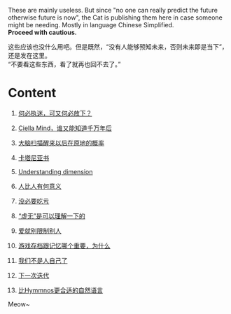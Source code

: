 These are mainly useless. But since "no one can really predict the future otherwise future is now", the Cat is publishing them here in case someone might be needing. Mostly in language Chinese Simplified.  
**Proceed with cautious.**

这些应该也没什么用吧。但是既然，“没有人能够预知未来，否则未来即是当下”，还是发在这里。  
“不要看这些东西，看了就再也回不去了。”

# Content

1. [何必执迷，可又何必放下？](./articles/001-why-bother-giving-up-or-not.md)

2. [Ciella Mind，谁又能知道千万年后](./articles/002-ciella-mind-story.md)

3. [大脑扫描醒来以后在原地的概率](./articles/003-after-brain-scan-where.md)

4. [卡塔尼亚书](./articles/004-the-catanyas.md)

5. [Understanding dimension](./articles/005-understanding-dimension.md)

6. [人比人有何意义](./articles/006-worth-nothing-compare-with-others.md)

7. [没必要吃亏](./articles/007-no-need-to-lose.md)

8. [“虚无”是可以理解一下的](./articles/008-idea-of-void-can-be-captured.md)

9. [爱就别限制别人](./articles/009-restriction-can-never-be-love.md)

10. [游戏存档跟记忆哪个重要，为什么](./articles/010-game-save-file-vs-memory-whats-history.md)

11. [我们不是人自己了](./articles/011-we-are-not-persons-themselves.md)

12. [下一次迭代](./articles/012-next-iteration.md)

13. [比Hymmnos更合适的自然语言](./articles/013-better-natural-lang.md)

Meow~
